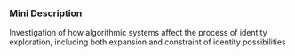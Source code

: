 ### Mini Description

Investigation of how algorithmic systems affect the process of identity exploration, including both expansion and constraint of identity possibilities
